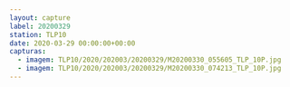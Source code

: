 ```yaml
---
layout: capture
label: 20200329
station: TLP10
date: 2020-03-29 00:00:00+00:00
capturas:
  - imagem: TLP10/2020/202003/20200329/M20200330_055605_TLP_10P.jpg
  - imagem: TLP10/2020/202003/20200329/M20200330_074213_TLP_10P.jpg
---
```

